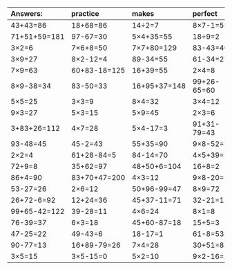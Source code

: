 | Answers: | practice | makes | perfect | ! |
| :--- | :--- | :--- | :--- | :--- |
| 43+43=86 | 18+68=86 | 14÷2=7 | 8×7-1=55 | 9×9=81 | 
| 71+51+59=181 | 97-67=30 | 5×4+35=55 | 18÷9=2 | 4×4-15=1 | 
| 3×2=6 | 7×6+8=50 | 7×7+80=129 | 83-43=40 | 26+30=56 | 
| 3×9=27 | 8×2-12=4 | 89-34=55 | 61-34=27 | 5×7-12=23 | 
| 7×9=63 | 60+83-18=125 | 16+39=55 | 2×4=8 | 74-44=30 | 
| 8×9-38=34 | 83-50=33 | 16+95+37=148 | 99+26-65=60 | 96-50=46 | 
| 5×5=25 | 3×3=9 | 8×4=32 | 3×4=12 | 80+12=92 | 
| 9×3=27 | 5×3=15 | 5×9=45 | 2×3=6 | 2×4+32=40 | 
| 3+83+26=112 | 4×7=28 | 5×4-17=3 | 91+31-79=43 | 9×8=72 | 
| 93-48=45 | 45-2=43 | 55+35=90 | 9×8-52=20 | 7×2=14 | 
| 2×2=4 | 61+28-84=5 | 84-14=70 | 4×5+39=59 | 92-37=55 | 
| 72÷9=8 | 35+62=97 | 48+50+6=104 | 16÷8=2 | 21+62-38=45 | 
| 86+4=90 | 83+70+47=200 | 4×3=12 | 9×8-20=52 | 2×2-2=2 | 
| 53-27=26 | 2×6=12 | 50+96-99=47 | 8×9=72 | 41+6=47 | 
| 26+72-6=92 | 12+24=36 | 45+37-11=71 | 32-21=11 | 9×4=36 | 
| 99+65-42=122 | 39-28=11 | 4×6=24 | 8×1=8 | 8×9+77=149 | 
| 76-39=37 | 6×3=18 | 45+60-87=18 | 15÷5=3 | 41+41+74=156 | 
| 47-25=22 | 49-43=6 | 18-17=1 | 61-8=53 | 32÷4=8 | 
| 90-77=13 | 16+89-79=26 | 7×4=28 | 30+51=81 | 16÷2=8 | 
| 3×5=15 | 3×5-15=0 | 5×2=10 | 9×2-16=2 | 3×7=21 | 
